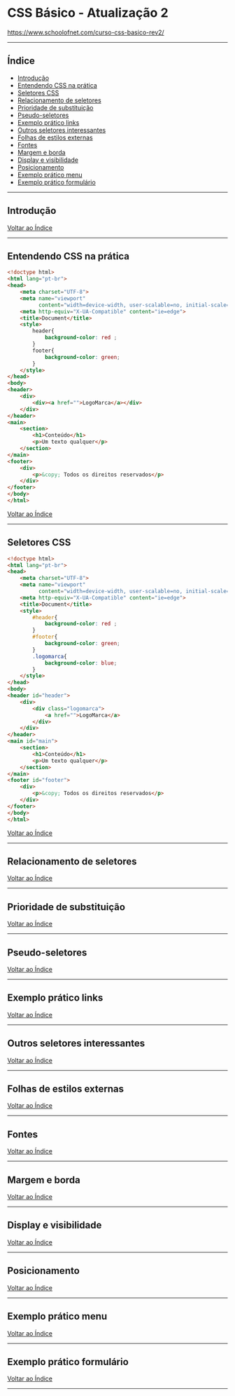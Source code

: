 #  CSS Básico - Atualização 2  

https://www.schoolofnet.com/curso-css-basico-rev2/

---

## <a name="indice">Índice</a>

- [Introdução](#parte1)   
- [Entendendo CSS na prática](#parte2)   
- [Seletores CSS](#parte3)   
- [Relacionamento de seletores](#parte4)   
- [Prioridade de substituição](#parte5)   
- [Pseudo-seletores](#parte6)   
- [Exemplo prático links](#parte7)   
- [Outros seletores interessantes](#parte8)   
- [Folhas de estilos externas](#parte9)   
- [Fontes](#parte10)   
- [Margem e borda](#parte11)   
- [Display e visibilidade](#parte12)   
- [Posicionamento](#parte13)   
- [Exemplo prático menu](#parte14)   
- [Exemplo prático formulário](#parte15)   



---

## <a name="parte1">Introdução</a>


[Voltar ao Índice](#indice)

---

## <a name="parte2">Entendendo CSS na prática</a>

```html
<!doctype html>
<html lang="pt-br">
<head>
    <meta charset="UTF-8">
    <meta name="viewport"
          content="width=device-width, user-scalable=no, initial-scale=1.0, maximum-scale=1.0, minimum-scale=1.0">
    <meta http-equiv="X-UA-Compatible" content="ie=edge">
    <title>Document</title>
    <style>
        header{
            background-color: red ;
        }
        footer{
            background-color: green;
        }
    </style>
</head>
<body>
<header>
    <div>
        <div><a href="">LogoMarca</a></div>
    </div>
</header>
<main>
    <section>
        <h1>Conteúdo</h1>
        <p>Um texto qualquer</p>
    </section>
</main>
<footer>
    <div>
        <p>&copy; Todos os direitos reservados</p>
    </div>
</footer>
</body>
</html>
```

[Voltar ao Índice](#indice)

---

## <a name="parte3">Seletores CSS</a>

```html
<!doctype html>
<html lang="pt-br">
<head>
    <meta charset="UTF-8">
    <meta name="viewport"
          content="width=device-width, user-scalable=no, initial-scale=1.0, maximum-scale=1.0, minimum-scale=1.0">
    <meta http-equiv="X-UA-Compatible" content="ie=edge">
    <title>Document</title>
    <style>
        #header{
            background-color: red ;
        }
        #footer{
            background-color: green;
        }
        .logomarca{
            background-color: blue;
        }
    </style>
</head>
<body>
<header id="header">
    <div>
        <div class="logomarca">
            <a href="">LogoMarca</a>
        </div>
    </div>
</header>
<main id="main">
    <section>
        <h1>Conteúdo</h1>
        <p>Um texto qualquer</p>
    </section>
</main>
<footer id="footer">
    <div>
        <p>&copy; Todos os direitos reservados</p>
    </div>
</footer>
</body>
</html>
```

[Voltar ao Índice](#indice)

---

## <a name="parte4">Relacionamento de seletores</a>



[Voltar ao Índice](#indice)

---

## <a name="parte5">Prioridade de substituição</a>


[Voltar ao Índice](#indice)

---

## <a name="parte6">Pseudo-seletores</a>


[Voltar ao Índice](#indice)

---

## <a name="parte7">Exemplo prático links</a>


[Voltar ao Índice](#indice)

---

## <a name="parte8">Outros seletores interessantes</a>


[Voltar ao Índice](#indice)

---

## <a name="parte9">Folhas de estilos externas</a>


[Voltar ao Índice](#indice)

---

## <a name="parte10">Fontes</a>


[Voltar ao Índice](#indice)

---

## <a name="parte11">Margem e borda</a>


[Voltar ao Índice](#indice)

---

## <a name="parte12">Display e visibilidade</a>


[Voltar ao Índice](#indice)

---

## <a name="parte13">Posicionamento</a>


[Voltar ao Índice](#indice)

---

## <a name="parte14">Exemplo prático menu</a>


[Voltar ao Índice](#indice)

---

## <a name="parte15">Exemplo prático formulário</a>


[Voltar ao Índice](#indice)

---